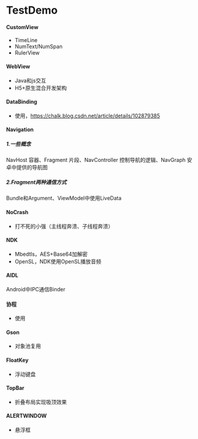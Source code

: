 # TestDemo

#### CustomView
- TimeLine
- NumText/NumSpan
- RulerView

#### WebView
- Java和js交互
- H5+原生混合开发架构

#### DataBinding
- 使用，https://chalk.blog.csdn.net/article/details/102879385
#### Navigation
##### 1.一些概念
NavHost 容器、Fragment 片段、NavController 控制导航的逻辑、NavGraph 安卓中提供的导航图
##### 2.Fragment两种通信方式
Bundle和Argument、ViewModel中使用LiveData
#### NoCrash
- 打不死的小强（主线程奔溃、子线程奔溃）
#### NDK
- Mbedtls，AES+Base64加解密
- OpenSL，NDK使用OpenSL播放音频
#### AIDL
Android中IPC通信Binder
#### 协程
- 使用
#### Gson
- 对象池复用
#### FloatKey
- 浮动键盘
#### TopBar
- 折叠布局实现吸顶效果
#### ALERTWINDOW
- 悬浮框